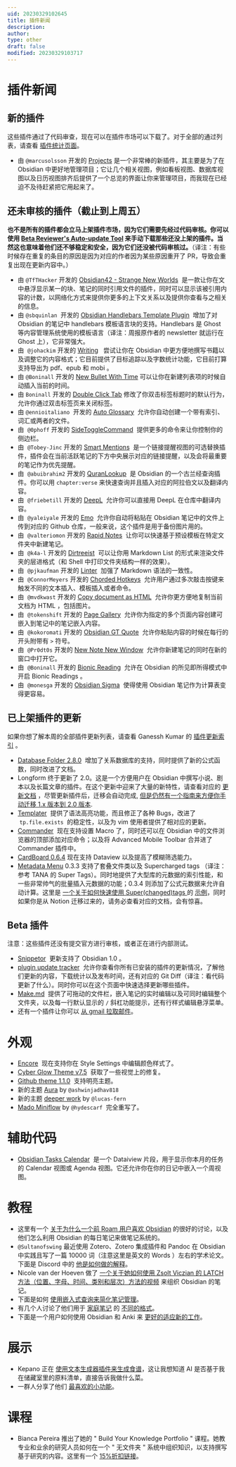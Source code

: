 ```yaml
---
uid: 20230329102645
title: 插件新闻
description:
author:
type: other
draft: false
modified: 20230329103717
---
```


# 插件新闻

## 新的插件

这些插件通过了代码审查，现在可以在插件市场可以下载了。对于全部的通过列表，请查看 [插件统计页面](https://obsidian-plugin-stats.vercel.app/new)。

-   由 `@marcusolsson` 开发的 [Projects](https://github.com/marcusolsson/obsidian-projects) 是一个非常棒的新插件，其主要是为了在 Obsidian 中更好地管理项目；它让几个相关视图，例如看板视图、数据库视图以及日历视图排齐后提供了一个总览的界面让你来管理项目，而我现在已经迫不及待赶紧把它用起来了。

## 还未审核的插件（截止到上周五）

**也不是所有的插件都会立马上架插件市场，因为它们需要先经过代码审核。你可以使用 [Beta Reviewer's Auto-update Tool](https://github.com/TfTHacker/obsidian42-brat) 来手动下载那些还没上架的插件。当然这也意味着他们还不够稳定和安全，因为它们还没被代码审核过。**（译注：有些时候存在重复的条目的原因是因为对应的作者因为某些原因重开了 PR，导致会重复出现在更新内容中。）

-   由 `@TfTHacker` 开发的 [Obsidian42 - Strange New Worlds](https://github.com/TfTHacker/obsidian42-strange-new-worlds)  是一款让你在文中悬浮显示某一的块、笔记的同时引用文件的插件，同时可以显示该被引用内容的计数，以网络化方式来提供你更多的上下文关系以及提供你查看与之相关的信息。
-   由 `@sbquinlan`  开发的 [Obsidian Handlebars Template Plugin](https://github.com/sbquinlan/obsidian-handlebars)  增加了对 Obsidian 的笔记中 handlebars 模板语言块的支持。Handlebars 是 Ghost 等内容管理系统使用的模板语言（译注：周报原作者的 newsletter 就运行在 Ghost 上），它非常强大。
-   由  `@johackim` 开发的 [Writing](https://github.com/johackim/obsidian-writing)   尝试让你在 Obsidian 中更方便地撰写书籍以及调整它的内容格式；它目前提供了目标追踪以及字数统计功能，它目前打算支持导出为 pdf、epub 和 mobi 。
-   由 `@Boninall` 开发的 [New Bullet With Time](https://github.com/Quorafind/Obisidna-New-Bullet-With-Time) 可以让你在新建列表项的时候自动插入当前的时间。
-   由 `Boninall` 开发的 [Double Click Tab](https://github.com/Quorafind/Obsidian-Double-Click-Tab) 修改了你双击标签标题时的默认行为，允许你通过双击标签页来关闭标签。
-   由 `@ennioitaliano`  开发的 [Auto Glossary](https://github.com/ennioitaliano/obsidian-auto-glossary)  允许你自动创建一个带有索引、词汇或两者的文件。
-   由  `@0phoff` 开发的 [SideToggleCommand](https://github.com/0phoff/obsidian-sidetogglecmd)  提供更多的命令来让你控制你的侧边栏。
-   由  `@Tobey-Jinc` 开发的 [Smart Mentions](https://github.com/Tobey-Jinc/obsidian-smart-mentions)  是一个链接提醒视图的可选替换插件，插件会在当前活跃笔记的下方中央展示对应的链接提醒，以及会将最重要的笔记作为优先提醒。
-   由  `@abuibrahim2` 开发的 [QuranLookup](https://github.com/abuibrahim2/quranlookup)  是 Obsidian 的一个古兰经查询插件。你可以用 `chapter:verse` 来快速查询并且插入对应的阿拉伯文以及翻译内容。
-   由  `@friebetill` 开发的 [DeepL](https://github.com/friebetill/obsidian-deepl)  允许你可以直接用 DeepL 在仓库中翻译内容。
-   由  `@yaleiyale` 开发的 [Emo](https://github.com/yaleiyale/obsidian-emo-uploader)  允许你自动将粘贴在 Obsidian 笔记中的文件上传到对应的 Github 仓库，一般来说，这个插件是用于备份图片用的。
-   由  `@valteriomon` 开发的 [Rapid Notes](https://github.com/valteriomon/obsidian-rapid-notes)  让你可以快速基于预设模板在特定文件夹中新建笔记。
-   由  `@k4a-l` 开发的 [Dirtreeist](https://github.com/k4a-l/obsidian-dirtreeist)  可以让你用 Markdown List 的形式来渲染文件夹的层进格式（和 Shell 中打印文件夹结构一样的效果）。
-   由  `@pjkaufman` 开发的 [Linter](https://github.com/platers/obsidian-linter)  加强了 Markdown 语法的一致性。
-   由  `@ConnorMeyers` 开发的 [Chorded Hotkeys](https://github.com/ConnorMeyers/obsidian-chorded-hotkeys)  允许用户通过多次敲击按键来触发不同的文本插入、模板插入或者命令。
-   由  `@mvdkwast` 开发的 [Copy document as HTML](https://github.com/mvdkwast/obsidian-copy-as-html)  允许你更方便地复制当前文档为 HTML ，包括图片。
-   由  `@tokenshift` 开发的 [Page Gallery](https://github.com/tokenshift/obsidian-page-gallery)  允许你为指定的多个页面内容创建可嵌入到笔记中的笔记嵌入内容。
-   由  `@kokoromati` 开发的 [Obsidian GT Quote](https://github.com/kokoromati/obsidian-gt-quote)  允许你粘贴内容的时候在每行的开头附带有 `>` 符号。
-   由  `@Pr0dt0s` 开发的 [New Note New Window](https://github.com/Pr0dt0s/new-note-new-window)  允许你新建笔记的同时在新的窗口中打开它。
-   由  `@Boninall` 开发的 [Bionic Reading](https://github.com/Quorafind/Obsidian-Bionic-Reading)  允许在 Obsidian 的所见即所得模式中开启 Bionic Readings 。
-   由  `@monesga` 开发的 [Obsidian Sigma](https://github.com/monesga/obsidian-sigma)  使得使用 Obsidian 笔记作为计算表变得更容易。

## 已上架插件的更新

如果你想了解本周的全部插件更新列表，请查看 Ganessh Kumar 的 [插件更新索引](https://obsidian-plugin-stats.vercel.app/updates) 。

-   [Database Folder 2.8.0](https://github.com/RafaelGB/obsidian-db-folder/releases/tag/2.8.0)  增加了关系数据库的支持，同时提供了新的公式函数，同时改进了文档。
-   Longform 终于更新了 2.0。这是一个方便用户在 Obsidian 中撰写小说、剧本以及长篇文章的插件。在这个更新中迎来了大量的新特性，请查看对应的 [更新文档](https://github.com/kevboh/longform) ，尽管更新插件后，迁移会自动完成, [但是仍然有一个指南来方便你手动迁移 1.x 版本到 2.0 版本](https://github.com/kevboh/longform/blob/main/docs/MIGRATING_FROM_VERSION_1_TO_2.md).
-   [Templater](https://github.com/SilentVoid13/Templater)  提供了语法高亮功能，而且修正了各种 Bugs，改进了  `tp.file.exists`  的稳定性，以及为 vim 使用者提供了相对应的更新。
-   [Commander](https://github.com/phibr0/obsidian-commander)  现在支持设置 Macro 了，同时还可以在 Obsidian 中的文件浏览器的顶部添加对应命令；以及将 Advanced Mobile Toolbar 合并进了 Commander 插件中。
-   [CardBoard 0.6.4](https://github.com/roovo/obsidian-card-board) 现在支持 Dataview 以及提高了模糊筛选能力。
-   [Metadata Menu](https://github.com/mdelobelle/metadatamenu) 0.3.3 支持了套叠文件类以及 Supercharged tags （译注：参考 TANA 的 Super Tags）。同时地提供了大型库的元数据的索引性能，和一些非常帅气的批量插入元数据的功能；0.3.4 则添加了公式元数据来允许自动计算。这里是 [一个关于如何快速使用 Super(changed)tags ](https://www.youtube.com/watch?v=7o9j7WJfhi0) 的 [示例](https://youtu.be/LqglkrzLAoQ)，同时如果你是从 Notion 迁移过来的，请务必查看对应的文档，会有惊喜。

## Beta 插件

注意：这些插件还没有提交官方进行审核，或者正在进行内部测试。

-   [Snippetor](https://github.com/ebullient/obsidian-snippetor)  更新支持了 Obsidian 1.0 。
-   [plugin update tracker](https://github.com/swar8080/obsidian-plugin-update-tracker)  允许你查看你所有已安装的插件的更新情况，了解他们更新的内容，下载统计以及发布时间，还有对应的 Git Diff（译注：看代码更新了什么）。同时你可以在这个页面中快速选择更新哪些插件。
-   [Make.md](https://www.make.md/)  提供了可拖动的文件栏，嵌入笔记的实时编辑以及可同时编辑整个文件夹，以及每一行默认显示的 `/` 斜杠功能提示，还有行样式编辑悬浮菜单。
-   还有一个插件让你可以 [从 gmail 拉取邮件](https://github.com/thingnotok/obsidian-google-mail)。

# 外观

-   [Encore](https://github.com/Maldonacho/obsidian-encore-theme)  现在支持你在 Style Settings 中编辑颜色样式了。
-   [Cyber Glow Theme v7.5](https://github.com/ArtexJay/Obsidian-CyberGlow/releases/tag/v7.5)  获取了一些视觉上的修复。
-   [Github theme 1.1.0](https://github.com/krios2146/obsidian-github)  支持明亮主题。
-   新的主题 [Aura](https://github.com/ashwinjadhav818/obsidian-aura) by `@ashwinjadhav818`
-   新的主题 [deeper work](https://github.com/lucas-fern/obsidian-deeper-work-theme) by `@lucas-fern`
-   [Mado Miniflow](https://github.com/hydescarf/Obsidian-Theme-Mado-11) by `@hydescarf`  完全重写了。

# 辅助代码

-   [Obsidian Tasks Calendar](https://github.com/702573N/Obsidian-Tasks-Calendar)  是一个 Dataiview 片段，用于显示你本月的任务的 Calendar 视图或 Agenda 视图。它还允许你在你的日记中嵌入一个周视图。

# 教程

-   这里有一个 [关于为什么一个前 Roam 用户喜欢 Obsidian](https://www.deliberate-diligence.com/i-was-wrong-obsidian-is-better-than-roam-after-all/) 的很好的讨论，以及他们怎么利用 Obsidian 的每日笔记来做笔记系统的。
-   `@Sultanofswing` 最近使用 Zotero、Zotero 集成插件和 Pandoc 在 Obsidian 中实践且写了一篇 10000 词（注意这里是英文的 Words ）左右的学术论文。下面是 Discord 中的 [他是如何做的解释](https://discord.com/channels/686053708261228577/722584061087842365/1037760641303334943)。
-   Nicole van der Hoeven 做了 [一个关于她如何使用 Zsolt Viczian 的 LATCH 方法（位置、字母、时间、类别和层次）方法的视频](https://www.youtube.com/watch?v=vS-b_RUtL1A) 来组织 Obsidian 的笔记。
-   下面是如何 [使用嵌入式查询来简化笔记管理](https://heymichellemac.medium.com/how-i-use-embedded-queries-in-obsidian-to-simplify-my-note-management-9aba527e4a03)。
-   有几个人讨论了他们用于 [家庭笔记](https://twitter.com/josephhinkle/status/1587261116111065089) 的 [不同的格式](https://twitter.com/TfTHacker/status/1586991375790182401)。
-   下面是一个用户如何使用 Obsidian 和 Anki 来 [更好的适应新的工作](https://sherlock.codes/blog/effective-onboarding-at-a-new-job/)。

# 展示

-   Kepano 正在 [使用文本生成器插件来生成食谱](https://twitter.com/thehighpony/status/1588632265206034432)，这让我想知道 AI 是否基于我在储藏室里的原料清单，直接告诉我做什么菜。
-   一群人分享了他们 [最喜欢的小功能](https://www.reddit.com/r/ObsidianMD/comments/yhq61k/whats_a_lesser_known_feature_that_you_absolutely/)。

# 课程

-   Bianca Pereira 推出了她的 " Build Your Knowledge Portfolio " 课程。她教专业和业余的研究人员如何在一个 " 无文件夹 " 系统中组织知识，以支持撰写基于研究的内容。这里有一个 [15%折扣链接](https://biancapereira.gumroad.com/l/build-your-knowledge-portfolio/ROUNDUP_GAMMA)。

